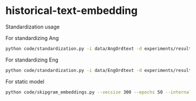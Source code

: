 # historical-text-embedding

Standardization usage

For standardizing Ang
```bash
python code/standardization.py -i data/AngOrdtext -d experiments/result/AngDict -o experiments/result/AngStandText
```
For standardizing Eng
```bash
python code/standardization.py -i data/EngOrdtext -d experiments/result/EngDict -o experiments/result/EngStandText
```

For static model
```bash
python code/skipgram_embeddings.py --vecsize 300 --epochs 50 --internal
```
